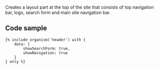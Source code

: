 Creates a layout part at the top of the site that consists of top navigation bar, logo, search form and main site navigation bar.

## Code sample

```
{% include organism('header') with {
    data: {
        showSearchForm: true,
        showNavigation: true
    }
} only %}
```
